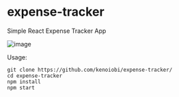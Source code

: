 # expense-tracker

Simple React Expense Tracker App

![image](https://github.com/user-attachments/assets/63236a1d-a6fd-4868-b972-555705f897d9)

Usage:

```
git clone https://github.com/kenoiobi/expense-tracker/
cd expense-tracker
npm install
npm start
```

